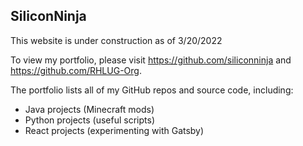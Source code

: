 ## SiliconNinja

This website is under construction as of 3/20/2022

To view my portfolio, please visit https://github.com/siliconninja
and https://github.com/RHLUG-Org.

The portfolio lists all of my GitHub repos and source code, including:
* Java projects (Minecraft mods)
* Python projects (useful scripts)
* React projects (experimenting with Gatsby)
